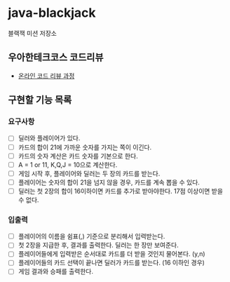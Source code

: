 # java-blackjack

블랙잭 미션 저장소

## 우아한테크코스 코드리뷰

- [온라인 코드 리뷰 과정](https://github.com/woowacourse/woowacourse-docs/blob/master/maincourse/README.md)

## 구현할 기능 목록

### 요구사항 
- [ ] 딜러와 플레이어가 있다.
- [ ] 카드의 합이 21에 가까운 숫자를 가지는 쪽이 이긴다.
- [ ] 카드의 숫자 계산은 카드 숫자를 기본으로 한다. 
- [ ] A = 1 or 11, K,Q,J = 10으로 계산한다.
- [ ] 게임 시작 후, 플레이어와 딜러는 두 장의 카드를 받는다.
- [ ] 플레이어는 숫자의 합이 21을 넘지 않을 경우, 카드를 계속 뽑을 수 있다.
- [ ] 딜러는 첫 2장의 합이 16이하이면 카드를 추가로 받아야한다. 17점 이상이면 받을 수 없다.

### 입출력
- [ ] 플레이어의 이름을 쉼표(,) 기준으로 분리해서 입력받는다.
- [ ] 첫 2장을 지급한 후, 결과를 출력한다. 딜러는 한 장만 보여준다.
- [ ] 플레이어들에게 입력받은 순서대로 카드를 더 받을 것인지 물어본다. (y,n)
- [ ] 플레이어들의 카드 선택이 끝나면 딜러가 카드를 받는다. (16 이하인 경우)
- [ ] 게임 결과와 승패를 출력한다.
